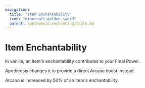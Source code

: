 ```yaml
---
navigation:
  title: "Item Enchantability"
  icon: "minecraft:golden_sword"
  parent: apotheosis:enchanting/table.md
---
```


# Item Enchantability

In vanilla, an item's enchantability contributes to your <Color hex="#CC00CC">Final Power</Color>.

Apotheosis changes it to provide a direct <Color hex="#A800A8">Arcana</Color> boost instead.

<Color hex="#A800A8">Arcana</Color> is increased by 50% of an item's enchantability.

